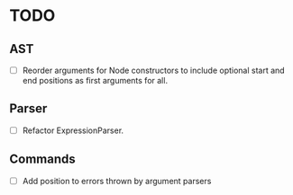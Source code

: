 TODO
====

AST
---
 - [ ] Reorder arguments for Node constructors to include optional start and end positions as first arguments for all.

Parser
------
 - [ ] Refactor ExpressionParser.

Commands
--------
 - [ ] Add position to errors thrown by argument parsers